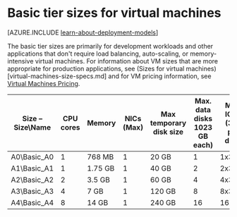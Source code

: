 <properties
 pageTitle="Virtual machine basic tier sizes | Microsoft Azure"
 description="Lists basic tier sizes for virtual machines."
 services="virtual-machines"
 documentationCenter=""
 authors="cynthn"
 manager="timlt"
 editor=""
 tags="azure-resource-manager,azure-service-management"/>

<tags
ms.service="virtual-machines"
 ms.devlang="na"
 ms.topic="article"
 ms.tgt_pltfrm="vm-multiple"
 ms.workload="infrastructure-services"
 ms.date="12/11/2015"
 ms.author="cynthn"/>
 
# Basic tier sizes for virtual machines

[AZURE.INCLUDE [learn-about-deployment-models](../../includes/learn-about-deployment-models-both-include.md)]

The basic tier sizes are primarily for development workloads and other applications that don't require load balancing, auto-scaling, or memory-intensive virtual machines. For information about VM sizes that are more appropriate for production applications, see (Sizes for virtual machines)[virtual-machines-size-specs.md] and for VM pricing information, see [Virtual Machines Pricing](https://azure.microsoft.com/en-us/pricing/details/virtual-machines/).

|Size – Size\Name |CPU cores|Memory|NICs (Max)|Max temporary disk size |Max. data disks 1023 GB each)|Max. IOPS (300 per disk)|
|---|---|---|---|---|---|---|
|A0\Basic_A0|1|768 MB|1| 20 GB|1|1x300|
|A1\Basic_A1|1|1.75 GB|1| 40 GB |2|2x300|
|A2\Basic_A2|2|3.5 GB|1| 60 GB|4|4x300|
|A3\Basic_A3|4|7 GB|1| 120 GB |8|8x300|
|A4\Basic_A4|8|14 GB|1| 240 GB |16|16x300|
